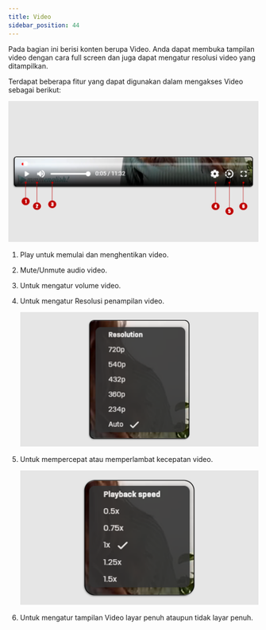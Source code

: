```yaml
---
title: Video
sidebar_position: 44
---
```

Pada bagian ini berisi konten berupa Video. Anda dapat membuka tampilan video dengan cara full screen dan juga dapat mengatur resolusi video yang ditampilkan. 

Terdapat beberapa fitur yang dapat digunakan dalam mengakses Video sebagai berikut:

![](/img/vid-1.png)

1. Play untuk memulai dan menghentikan video.
2. Mute/Unmute audio video.
3. Untuk mengatur volume video.
4. Untuk mengatur Resolusi penampilan video.

   ![](/img/vid-2.png)
5. Untuk mempercepat atau memperlambat kecepatan video.

   ![](/img/vid-3.png)
6. Untuk mengatur tampilan Video layar penuh ataupun tidak layar penuh.
